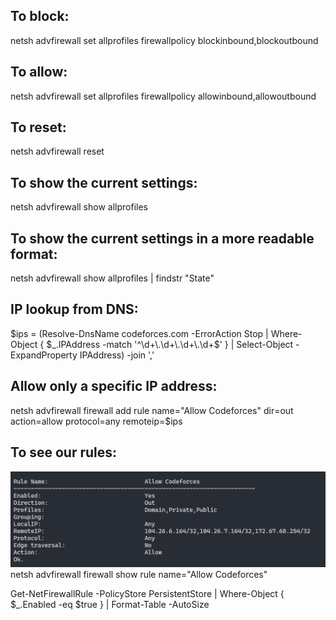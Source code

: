 ## To block:
netsh advfirewall set allprofiles firewallpolicy blockinbound,blockoutbound

## To allow:
netsh advfirewall set allprofiles firewallpolicy allowinbound,allowoutbound

## To reset:
netsh advfirewall reset

## To show the current settings:
netsh advfirewall show allprofiles

## To show the current settings in a more readable format:
netsh advfirewall show allprofiles | findstr "State"

## IP lookup from DNS:
$ips = (Resolve-DnsName codeforces.com -ErrorAction Stop |
        Where-Object { $_.IPAddress -match '^\d+\.\d+\.\d+\.\d+$' } |
        Select-Object -ExpandProperty IPAddress) -join ','

## Allow only a specific IP address:
netsh advfirewall firewall add rule name="Allow Codeforces" dir=out action=allow protocol=any remoteip=$ips

## To see our rules:
![alt text](image.png)
netsh advfirewall firewall show rule name="Allow Codeforces"

<!-- continuously check if the rule is enabled and trigger an alert if not -->
Get-NetFirewallRule -PolicyStore PersistentStore | Where-Object { $_.Enabled -eq $true } | Format-Table -AutoSize
